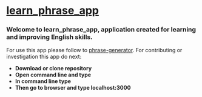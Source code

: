 # [learn_phrase_app](https://phrase-generator.herokuapp.com)

### Welcome to learn_phrase_app, application created for learning and improving English skills.
For use this app please follow to [phrase-generator](https://phrase-generator.herokuapp.com).
For contributing or investigation this app do next:

* **Download or clone repository**
* **Open command line and type <npm install>**
* **In command line type <npm run dev>**
* **Then go to browser and type localhost:3000**
